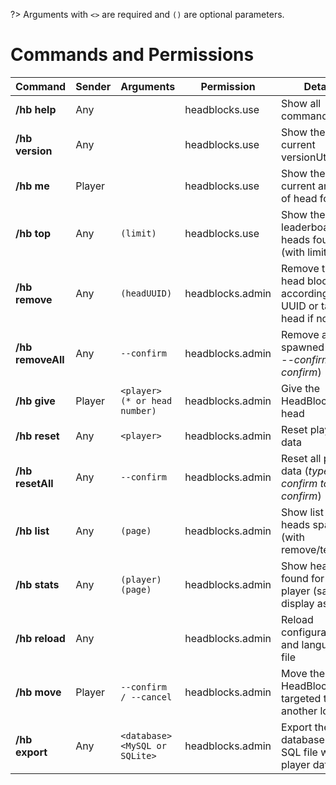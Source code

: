 ?> Arguments with `<>` are required and `()` are optional parameters.

# Commands and Permissions

| **Command**       | **Sender** | **Arguments**                  | **Permission**   | **Details**                                                            |
|-------------------|------------|--------------------------------|------------------|------------------------------------------------------------------------|
| **/hb help**      | Any        |                                | headblocks.use   | Show all command help                                                  |
| **/hb version**   | Any        |                                | headblocks.use   | Show the current versionUtils                                          |
| **/hb me**        | Player     |                                | headblocks.use   | Show the current amount of head found                                  |
| **/hb top**       | Any        | `(limit)`                      | headblocks.use   | Show the leaderboard of heads found (with limit)                       |
| **/hb remove**    | Any        | `(headUUID)`                   | headblocks.admin | Remove the head block according to its UUID or target head if not UUID |
| **/hb removeAll** | Any        | `--confirm`                    | headblocks.admin | Remove all head spawned (_type --confirm to confirm_)                  |
| **/hb give**      | Player     | `<player> (* or head number)`  | headblocks.admin | Give the HeadBlocks head                                               |
| **/hb reset**     | Any        | `<player>`                     | headblocks.admin | Reset player's data                                                    |
| **/hb resetAll**  | Any        | `--confirm`                    | headblocks.admin | Reset all player data (_type --confirm to confirm_)                    |
| **/hb list**      | Any        | `(page)`                       | headblocks.admin | Show list of heads spawned (with remove/teleport)                      |
| **/hb stats**     | Any        | `(player) (page)`              | headblocks.admin | Show heads found for the player (same display as list)                 |
| **/hb reload**    | Any        |                                | headblocks.admin | Reload configuration and language file                                 |
| **/hb move**      | Player     | `--confirm / --cancel`         | headblocks.admin | Move the HeadBlock targeted to another location                        |
| **/hb export**    | Any        | `<database> <MySQL or SQLite>` | headblocks.admin | Export the database to an SQL file with player data                    |